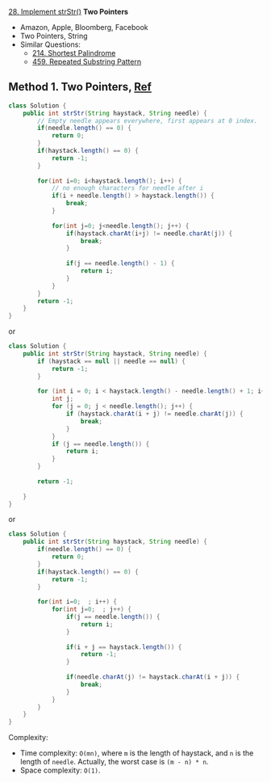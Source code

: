 [28. Implement strStr()](https://leetcode.com/problems/implement-strstr/)   **Two Pointers**

* Amazon, Apple, Bloomberg, Facebook
* Two Pointers, String
* Similar Questions:
    * [214. Shortest Palindrome](https://leetcode.com/problems/shortest-palindrome/)
    * [459. Repeated Substring Pattern](https://leetcode.com/problems/repeated-substring-pattern/)


## Method 1. Two Pointers, [Ref](https://leetcode.com/problems/implement-strstr/discuss/12807/Elegant-Java-solution/142986)
```java
class Solution {
    public int strStr(String haystack, String needle) {
        // Empty needle appears everywhere, first appears at 0 index.
        if(needle.length() == 0) {
            return 0;
        }
        if(haystack.length() == 0) {
            return -1;
        }
        
        for(int i=0; i<haystack.length(); i++) {
            // no enough characters for needle after i
            if(i + needle.length() > haystack.length()) {
                break;
            }
            
            for(int j=0; j<needle.length(); j++) {
                if(haystack.charAt(i+j) != needle.charAt(j)) {
                    break;
                }
                
                if(j == needle.length() - 1) {
                    return i;
                }
            }
        }
        return -1;
    }
}
```

or 

```java
class Solution {
    public int strStr(String haystack, String needle) {
        if (haystack == null || needle == null) { 
            return -1; 
        } 
         
        for (int i = 0; i < haystack.length() - needle.length() + 1; i++) { 
            int j; 
            for (j = 0; j < needle.length(); j++) { 
                if (haystack.charAt(i + j) != needle.charAt(j)) { 
                    break; 
                }     
            } 
            if (j == needle.length()) { 
                return i; 
            } 
        } 
         
        return -1; 
        
    }
}
```

or

```java
class Solution {
    public int strStr(String haystack, String needle) {
        if(needle.length() == 0) {
            return 0;
        }
        if(haystack.length() == 0) {
            return -1;
        }
        
        for(int i=0;  ; i++) {
            for(int j=0;  ; j++) {
                if(j == needle.length()) {
                    return i;
                }
                
                if(i + j == haystack.length()) {
                    return -1;
                }
                
                if(needle.charAt(j) != haystack.charAt(i + j)) {
                    break;
                }
            }
        }
    }
}
```

Complexity:
* Time complexity: `O(mn)`, where `m` is the length of haystack, and `n` is the length of `needle`. Actually, the worst case is `(m - n) * n`.
* Space complexity: `O(1)`.